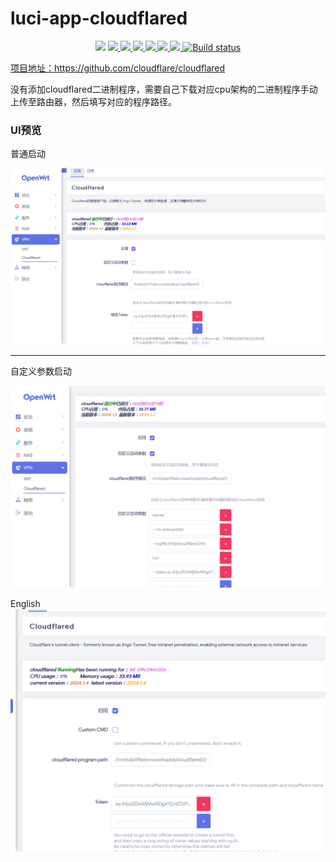 # luci-app-cloudflared
<p align="center">
<a href="https://hits.seeyoufarm.com"><img src="https://hits.seeyoufarm.com/api/count/incr/badge.svg?url=https%3A%2F%2Fgithub.com%2Flmq8267%2Fluci-app-cloudflared&count_bg=%2395C10D&title_bg=%23555555&icon=github.svg&icon_color=%238DC409&title=%E8%AE%BF%E9%97%AE%E6%95%B0&edge_flat=false"/></a>
<a href="https://github.com/lmq8267/luci-app-cloudflared/releases"><img src="https://img.shields.io/github/downloads/lmq8267/luci-app-cloudflared/total">
<a href="https://github.com/lmq8267/luci-app-cloudflared/graphs/contributors"><img src="https://img.shields.io/github/contributors-anon/lmq8267/luci-app-cloudflared">
<a href="https://github.com/lmq8267/luci-app-cloudflared/releases/"><img src="https://img.shields.io/github/release/lmq8267/luci-app-cloudflared">
<a href="https://github.com/lmq8267/luci-app-cloudflared/issues"><img src="https://img.shields.io/github/issues-raw/lmq8267/luci-app-cloudflared">
<a href="https://github.com/lmq8267/luci-app-cloudflared/discussions"><img src="https://img.shields.io/github/discussions/lmq8267/luci-app-cloudflared">
<a href="GitHub repo size"><img src="https://img.shields.io/github/repo-size/lmq8267/luci-app-cloudflared?color=red&style=flat-square">
<a href="https://github.com/lmq8267/luci-app-cloudflared/actions?query=workflow%3ABuild"><img src="https://img.shields.io/github/actions/workflow/status/lmq8267/luci-app-cloudflared/build.yml?branch=main" alt="Build status">
</p>

项目地址：https://github.com/cloudflare/cloudflared

没有添加cloudflared二进制程序，需要自己下载对应cpu架构的二进制程序手动上传至路由器，然后填写对应的程序路径。

### UI预览 ###
普通启动

![](./Image/普通启动.png)

-----------------------------------
自定义参数启动

![](./Image/自定义参数启动.png)

English
![](./Image/英文版.png)
